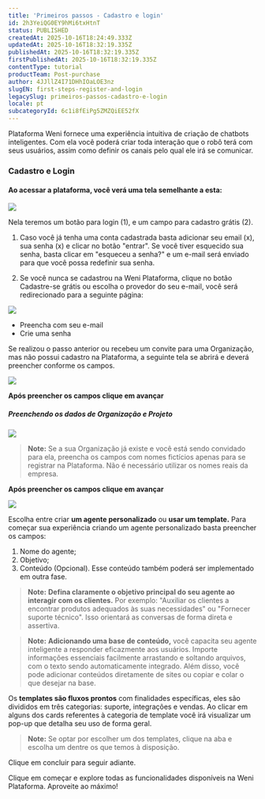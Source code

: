 ```yaml
---
title: 'Primeiros passos - Cadastro e login'
id: 2h3YeiQG0EY9hMi6txHtnT
status: PUBLISHED
createdAt: 2025-10-16T18:24:49.333Z
updatedAt: 2025-10-16T18:32:19.335Z
publishedAt: 2025-10-16T18:32:19.335Z
firstPublishedAt: 2025-10-16T18:32:19.335Z
contentType: tutorial
productTeam: Post-purchase
author: 4JJllZ4I71DHhIOaLOE3nz
slugEN: first-steps-register-and-login
legacySlug: primeiros-passos-cadastro-e-login
locale: pt
subcategoryId: 6c1i8fEiPg5ZMZQiEE52fX
---
```


 Plataforma Weni fornece uma experiência intuitiva de criação de chatbots inteligentes. Com ela você poderá criar toda interação que o robô terá com seus usuários, assim como definir os canais pelo qual ele irá se comunicar.

### Cadastro e Login

#### Ao acessar a plataforma, você verá uma tela semelhante a esta:

![](https://cdn.statically.io/gh/vtexdocs/help-center-content/refs/heads/main/docs/pt/tutorials/weni-by-vtex/visão-geral-weni-by-vtex/primeiros-passos-cadastro-e-login_1.png)

Nela teremos um botão para login (1), e um campo para cadastro grátis (2).

1) Caso você já tenha uma conta cadastrada basta adicionar seu email (x), sua senha (x) e clicar no botão "entrar". Se você tiver esquecido sua senha, basta clicar em "esqueceu a senha?" e um e-mail será enviado para que você possa redefinir sua senha.

2) Se você nunca se cadastrou na Weni Plataforma, clique no botão Cadastre-se grátis ou escolha o provedor do seu e-mail, você será redirecionado para a seguinte página:

![](https://cdn.statically.io/gh/vtexdocs/help-center-content/refs/heads/main/docs/pt/tutorials/weni-by-vtex/visão-geral-weni-by-vtex/primeiros-passos-cadastro-e-login_2.png)

- Preencha com seu e-mail
- Crie uma senha

Se realizou o passo anterior ou recebeu um convite para uma Organização, mas não possui cadastro na Plataforma, a seguinte tela se abrirá e deverá preencher conforme os campos.

![](https://cdn.statically.io/gh/vtexdocs/help-center-content/refs/heads/main/docs/pt/tutorials/weni-by-vtex/visão-geral-weni-by-vtex/primeiros-passos-cadastro-e-login_3.png)

**Após preencher os campos clique em avançar**

##### Preenchendo os dados de Organização e Projeto

![](https://cdn.statically.io/gh/vtexdocs/help-center-content/refs/heads/main/docs/pt/tutorials/weni-by-vtex/visão-geral-weni-by-vtex/primeiros-passos-cadastro-e-login_4.png)

> **Note:** Se a sua Organização já existe e você está sendo convidado para ela, preencha os campos com nomes fictícios apenas para se registrar na Plataforma. Não é necessário utilizar os nomes reais da empresa.

**Após preencher os campos clique em avançar**

![](https://cdn.statically.io/gh/vtexdocs/help-center-content/refs/heads/main/docs/pt/tutorials/weni-by-vtex/visão-geral-weni-by-vtex/primeiros-passos-cadastro-e-login_5.png)

Escolha entre criar **um agente personalizado** ou **usar um template.** Para começar sua experiência criando um agente personalizado basta preencher os campos:

1. Nome do agente;
2. Objetivo;
3. Conteúdo (Opcional). Esse conteúdo também poderá ser implementado em outra fase.

> **Note:** **Defina claramente o objetivo principal do seu agente ao interagir com os clientes.** Por exemplo: "Auxiliar os clientes a encontrar produtos adequados às suas necessidades" ou "Fornecer suporte técnico". Isso orientará as conversas de forma direta e assertiva.

> **Note:** **Adicionando uma base de conteúdo,** você capacita seu agente inteligente a responder eficazmente aos usuários. Importe informações essenciais facilmente arrastando e soltando arquivos, com o texto sendo automaticamente integrado. Além disso, você pode adicionar conteúdos diretamente de sites ou copiar e colar o que desejar na base.

Os **templates são fluxos prontos** com finalidades específicas, eles são divididos em três categorias: suporte, integrações e vendas. Ao clicar em alguns dos cards referentes à categoria de template você irá visualizar um pop-up que detalha seu uso de forma geral.

> **Note:** Se optar por escolher um dos templates, clique na aba e escolha um dentre os que temos à disposição.

Clique em concluir para seguir adiante.

Clique em começar e explore todas as funcionalidades disponíveis na Weni Plataforma. Aproveite ao máximo!
